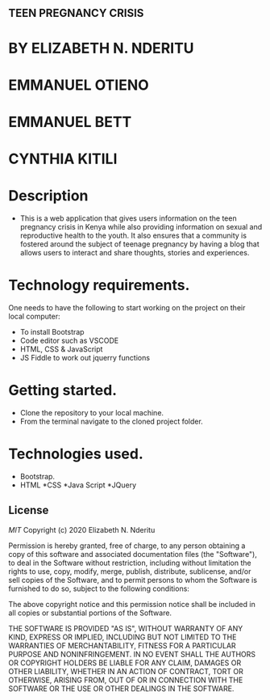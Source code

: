 ## TEEN PREGNANCY CRISIS

# BY ELIZABETH N. NDERITU
#    EMMANUEL OTIENO
#    EMMANUEL BETT
#    CYNTHIA KITILI

# Description
* This is a web application that gives users information on the teen pregnancy crisis in Kenya while also providing information on sexual and reproductive health to the youth. It also ensures that a community is fostered around the subject of teenage pregnancy by having a blog that allows users to interact and share thoughts, stories and experiences.

# Technology requirements.
One needs to have the following to start working on the project on their local computer:
* To install Bootstrap
* Code editor such as VSCODE
* HTML, CSS & JavaScript
* JS Fiddle to work out jquerry functions


# Getting started.
* Clone the repository to your local machine.
* From the terminal navigate to the cloned project folder.


# Technologies used.
* Bootstrap.
* HTML
*CSS
*Java Script
*JQuery

## License

*MIT* Copyright (c) 2020 Elizabeth N. Nderitu

Permission is hereby granted, free of charge, to any person obtaining a copy
of this software and associated documentation files (the "Software"), to deal
in the Software without restriction, including without limitation the rights
to use, copy, modify, merge, publish, distribute, sublicense, and/or sell
copies of the Software, and to permit persons to whom the Software is
furnished to do so, subject to the following conditions:

The above copyright notice and this permission notice shall be included in all
copies or substantial portions of the Software.

THE SOFTWARE IS PROVIDED "AS IS", WITHOUT WARRANTY OF ANY KIND, EXPRESS OR
IMPLIED, INCLUDING BUT NOT LIMITED TO THE WARRANTIES OF MERCHANTABILITY,
FITNESS FOR A PARTICULAR PURPOSE AND NONINFRINGEMENT. IN NO EVENT SHALL THE
AUTHORS OR COPYRIGHT HOLDERS BE LIABLE FOR ANY CLAIM, DAMAGES OR OTHER
LIABILITY, WHETHER IN AN ACTION OF CONTRACT, TORT OR OTHERWISE, ARISING FROM,
OUT OF OR IN CONNECTION WITH THE SOFTWARE OR THE USE OR OTHER DEALINGS IN THE
SOFTWARE.

